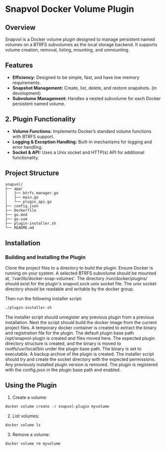 # Snapvol Docker Volume Plugin

## Overview
Snapvol is a Docker volume plugin designed to manage persistent named volumes on a BTRFS subvolumes as the local storage backend. It supports volume creation, removal, listing, mounting, and unmounting.

## Features

- **Efficiency:** Designed to be simple, fast, and have low memory requirements.
- **Snapshot Management:** Create, list, delete, and restore snapshots. (in devolopment)
- **Subvolume Management:** Handles a nested subvolume for each Docker persistent named volume.

## 2. Plugin Functionality

- **Volume Functions:** Implements Docker’s standard volume functions with BTRFS support.
- **Logging & Exception Handling:** Built-in mechanisms for logging and error handling.
- **Socket & API:** Uses a Unix socket and HTTP(s) API for additional functionality.

## Project Structure
```
snapvol/
├── app/
│   ├── btrfs_manager.go
│   ├── main.go
│   └── plugin_api.go
├── config.json
├── Dockerfile
├── go.mod
├── go.sum
├── plugin-installer.sh
└── README.md
```

## Installation

### Building and Installing the Plugin

Clone the project files to a directory to build the plugin. Ensure Docker is running on your system. A selected BTRFS subvolume should be mounted at, '/var/lib/docker-snap-volumes'. The directory /run/docker/plugins/ should exist for the plugin's snapvol.sock unix socket file. The unix socket directory should be readable and writable by the docker group. 

Then run the following installer script: 

```sh
./plugin-installer.sh
```

The installer script should unregister any previous plugin from a previous installation. Next the script should build the docker image from the current project files. A temporary docker container is created to extract the binary and registration file for the plugin. The default plugin base path /opt/snapvol-plugin is created and files moved here. The expected plugin directory structure is created, and the binary is moved to rootfs/usr/local/bin under the plugin base path. The binary is set to executable. A backup archive of the plugin is created. The installer script should try and create the socket directory with the expected permissions. Any previously installed plugin version is removed. The plugin is registered with the config.json in the plugin base path and enabled.

## Using the Plugin

1. Create a volume:

```sh
docker volume create -d snapvol-plugin myvolume
```

2. List volumes:

```sh
docker volume ls
```

3. Remove a volume:

```sh
docker volume rm myvolume
```


